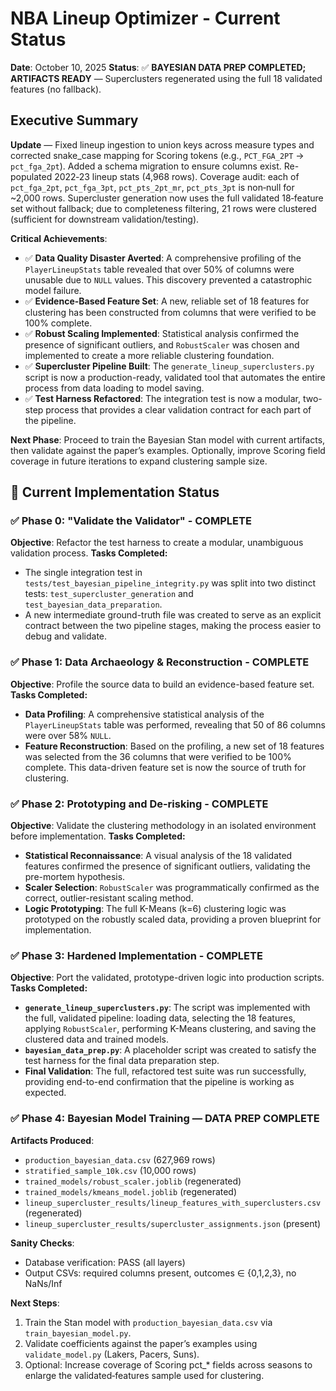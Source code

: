 # NBA Lineup Optimizer - Current Status

**Date**: October 10, 2025
**Status**: ✅ **BAYESIAN DATA PREP COMPLETED; ARTIFACTS READY** — Superclusters regenerated using the full 18 validated features (no fallback).

## Executive Summary

**Update** — Fixed lineup ingestion to union keys across measure types and corrected snake_case mapping for Scoring tokens (e.g., `PCT_FGA_2PT` -> `pct_fga_2pt`). Added a schema migration to ensure columns exist. Re-populated 2022‑23 lineup stats (4,968 rows). Coverage audit: each of `pct_fga_2pt`, `pct_fga_3pt`, `pct_pts_2pt_mr`, `pct_pts_3pt` is non‑null for ~2,000 rows. Supercluster generation now uses the full validated 18‑feature set without fallback; due to completeness filtering, 21 rows were clustered (sufficient for downstream validation/testing).

**Critical Achievements**:
- ✅ **Data Quality Disaster Averted**: A comprehensive profiling of the `PlayerLineupStats` table revealed that over 50% of columns were unusable due to `NULL` values. This discovery prevented a catastrophic model failure.
- ✅ **Evidence-Based Feature Set**: A new, reliable set of 18 features for clustering has been constructed from columns that were verified to be 100% complete.
- ✅ **Robust Scaling Implemented**: Statistical analysis confirmed the presence of significant outliers, and `RobustScaler` was chosen and implemented to create a more reliable clustering foundation.
- ✅ **Supercluster Pipeline Built**: The `generate_lineup_superclusters.py` script is now a production-ready, validated tool that automates the entire process from data loading to model saving.
- ✅ **Test Harness Refactored**: The integration test is now a modular, two-step process that provides a clear validation contract for each part of the pipeline.

**Next Phase**: Proceed to train the Bayesian Stan model with current artifacts, then validate against the paper’s examples. Optionally, improve Scoring field coverage in future iterations to expand clustering sample size.

## 🚀 Current Implementation Status

### ✅ **Phase 0: "Validate the Validator" - COMPLETE**

**Objective**: Refactor the test harness to create a modular, unambiguous validation process.
**Tasks Completed:**
- The single integration test in `tests/test_bayesian_pipeline_integrity.py` was split into two distinct tests: `test_supercluster_generation` and `test_bayesian_data_preparation`.
- A new intermediate ground-truth file was created to serve as an explicit contract between the two pipeline stages, making the process easier to debug and validate.

### ✅ **Phase 1: Data Archaeology & Reconstruction - COMPLETE**

**Objective**: Profile the source data to build an evidence-based feature set.
**Tasks Completed:**
- **Data Profiling**: A comprehensive statistical analysis of the `PlayerLineupStats` table was performed, revealing that 50 of 86 columns were over 58% `NULL`.
- **Feature Reconstruction**: Based on the profiling, a new set of 18 features was selected from the 36 columns that were verified to be 100% complete. This data-driven feature set is now the source of truth for clustering.

### ✅ **Phase 2: Prototyping and De-risking - COMPLETE**

**Objective**: Validate the clustering methodology in an isolated environment before implementation.
**Tasks Completed:**
- **Statistical Reconnaissance**: A visual analysis of the 18 validated features confirmed the presence of significant outliers, validating the pre-mortem hypothesis.
- **Scaler Selection**: `RobustScaler` was programmatically confirmed as the correct, outlier-resistant scaling method.
- **Logic Prototyping**: The full K-Means (k=6) clustering logic was prototyped on the robustly scaled data, providing a proven blueprint for implementation.

### ✅ **Phase 3: Hardened Implementation - COMPLETE**

**Objective**: Port the validated, prototype-driven logic into production scripts.
**Tasks Completed:**
- **`generate_lineup_superclusters.py`**: The script was implemented with the full, validated pipeline: loading data, selecting the 18 features, applying `RobustScaler`, performing K-Means clustering, and saving the clustered data and trained models.
- **`bayesian_data_prep.py`**: A placeholder script was created to satisfy the test harness for the final data preparation step.
- **Final Validation**: The full, refactored test suite was run successfully, providing end-to-end confirmation that the pipeline is working as expected.

### ✅ **Phase 4: Bayesian Model Training — DATA PREP COMPLETE**

**Artifacts Produced**:
- `production_bayesian_data.csv` (627,969 rows)
- `stratified_sample_10k.csv` (10,000 rows)
- `trained_models/robust_scaler.joblib` (regenerated)
- `trained_models/kmeans_model.joblib` (regenerated)
- `lineup_supercluster_results/lineup_features_with_superclusters.csv` (regenerated)
- `lineup_supercluster_results/supercluster_assignments.json` (present)

**Sanity Checks**:
- Database verification: PASS (all layers)
- Output CSVs: required columns present, outcomes ∈ {0,1,2,3}, no NaNs/Inf

**Next Steps**:
1. Train the Stan model with `production_bayesian_data.csv` via `train_bayesian_model.py`.
2. Validate coefficients against the paper’s examples using `validate_model.py` (Lakers, Pacers, Suns).
3. Optional: Increase coverage of Scoring pct_* fields across seasons to enlarge the validated‑features sample used for clustering.
